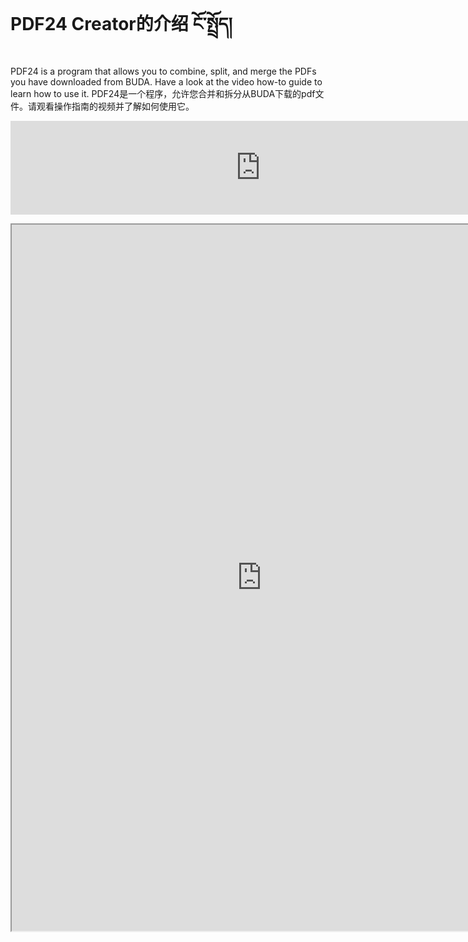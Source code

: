 # PDF24 Creator的介绍 ངོ་སྤྲོད།

PDF24 is a program that allows you to combine, split, and merge the PDFs you have downloaded from BUDA. Have a look at the video how-to guide to learn how to use it.
PDF24是一个程序，允许您合并和拆分从BUDA下载的pdf文件。请观看操作指南的视频并了解如何使用它。

<p class="center"><iframe frameborder="0" src="https://v.qq.com/txp/iframe/player.html?vid=f3275mut6yj" allowFullScreen="true" style="width:800px;"height:480px;"></iframe></p>


<p class="hide top"><iframe src="https://shimowendang.com/forms/GckQ8XQYkVWTWYVv/fill?channel=1" style="height:1130px;width:800px;"></iframe></p>
